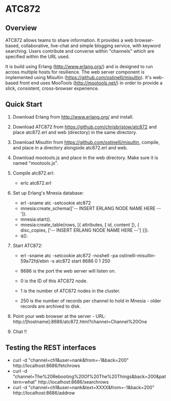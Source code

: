 ATC872
======
Overview
--------
ATC872 allows teams to share information.  It provides a web browser-based, collaborative, live-chat
and simple blogging service, with keyword searching.  Users contribute and converse within "channels" which
are specified within the URL used.

It is build using Erlang (http://www.erlang.org/) and is designed to run across multiple hosts for
resilience.  The web server component is implemented using Misultin (https://github.com/ostinelli/misultin).
It's web-based front end uses MooTools (http://mootools.net/) in order to provide a slick, consistent,
cross-browser experience.

Quick Start
-----------
1) Download Erlang from http://www.erlang.org/ and install.

2) Download ATC872 from https://github.com/chrisbristow/atc872 and place atc872.erl and web (directory)
   in the same directory.

3) Download Misultin from https://github.com/ostinelli/misultin, compile, and place in a directory
   alongside atc872.erl and web.

4) Download mootools.js and place in the web directory.  Make sure it is named "mootools.js".

5) Compile atc872.erl:
   - erlc atc872.erl

6) Set up Erlang's Mnesia database:
   - erl -sname atc -setcookie atc872
   - mnesia:create_schema(['-- INSERT ERLANG NODE NAME HERE --']).
   - mnesia:start().
   - mnesia:create_table(rows, [{ attributes, [ id, content ]}, { disc_copies, ['-- INSERT ERLANG NODE NAME HERE --'] }]).
   - q().

7) Start ATC872:
   - erl -sname atc -setcookie atc872 -noshell -pa ostinelli-misultin-59a72fd/ebin -s atc872 start 8686 0 1 250

   - 8686 is the port the web server will listen on.
   - 0 is the ID of this ATC872 node.
   - 1 is the number of ATC872 nodes in the cluster.
   - 250 is the number of records per channel to hold in Mnesia - older records are archived to disk.

8) Point your web browser at the server - URL:
   http://[hostname]:8686/atc872.html?channel=Channel%20One

9) Chat !!

Testing the REST interfaces
---------------------------
- curl -d "channel=ch1&user=nank&from=-1&back=200" http://localhost:8686/fetchrows
- curl -d "channel=The%20Rebooting%20Of%20The%20Things&back=200&pattern=what" http://localhost:8686/searchrows
- curl -d "channel=ch1&user=nank&text=XXXX&from=-1&back=200" http://localhost:8686/addrow
